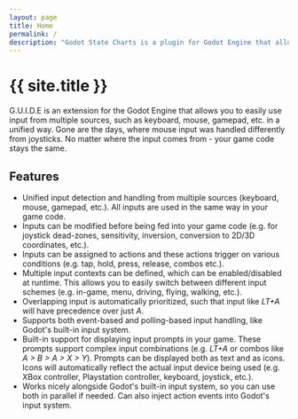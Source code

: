 ```yaml
---
layout: page
title: Home
permalink: /
description: "Godot State Charts is a plugin for Godot Engine that allows you to use state charts in your game."
---
```


# {{ site.title }}

G.U.I.D.E is an extension for the Godot Engine that allows you to easily use input from multiple sources, such as keyboard, mouse, gamepad, etc. in a unified way. Gone are the days, where mouse input was handled differently from joysticks. No matter where the input comes from - your game code stays the same.

## Features

- Unified input detection and handling from multiple sources (keyboard, mouse, gamepad, etc.). All inputs are used in the same way in your game code.
- Inputs can be modified before being fed into your game code (e.g. for joystick dead-zones, sensitivity, inversion, conversion to 2D/3D coordinates, etc.). 
- Inputs can be assigned to actions and these actions trigger on various conditions (e.g. tap, hold, press, release, combos etc.).
- Multiple input contexts can be defined, which can be enabled/disabled at runtime. This allows you to easily switch between different input schemes (e.g. in-game, menu, driving, flying, walking, etc.).
- Overlapping input is automatically prioritized, such that input like _LT+A_ will have precedence over just  _A_.
- Supports both event-based and polling-based input handling, like Godot's built-in input system.
- Built-in support for displaying input prompts in your game. These prompts support complex input combinations (e.g. _LT+A_ or combos like _A > B > A > X > Y_). Prompts can be displayed both as text and as icons. Icons will automatically reflect the actual input device being used (e.g. XBox controller, Playstation controller, keyboard, joystick, etc.).
- Works nicely alongside Godot's built-in input system, so you can use both in parallel if needed. Can also inject action events into Godot's input system.


